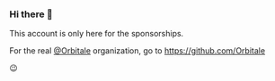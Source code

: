 ### Hi there 👋

This account is only here for the sponsorships.

For the real [@Orbitale](https://github.com/Orbitale) organization, go to https://github.com/Orbitale

😉
